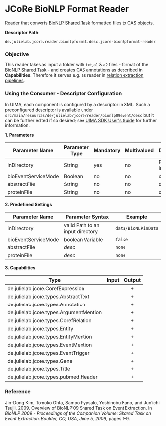 # JCoRe BioNLP Format Reader
Reader that converts [BioNLP Shared Task](http://www.nactem.ac.uk/tsujii/GENIA/SharedTask/index.shtml#data) formatted files to CAS objects.  

**Descriptor Path**:
```
de.julielab.jcore.reader.bionlpformat.desc.jcore-bionlpformat-reader
```

### Objective
This reader takes as input a folder with `txt`,`a1` & `a2` files - format of the [BioNLP Shared Task](http://www.nactem.ac.uk/tsujii/GENIA/SharedTask/index.shtml#data) - and creates CAS annotations as described in **Capabilities**. Therefore it serves e.g. as reader in [relation extraction pipelines](https://github.com/JULIELab/jcore-pipelines/tree/master/jcore-relation-extraction-pipeline).

### Using the Consumer - Descriptor Configuration
 In UIMA, each component is configured by a descriptor in XML. Such a preconfigured descriptor is available under `src/main/resources/de/julielab/jcore/reader/bionlp09event/desc` but it can be further edited if so desired; see [UIMA SDK User's Guide](https://uima.apache.org/downloads/releaseDocs/2.1.0-incubating/docs/html/tools/tools.html#ugr.tools.cde) for further information.
 
 **1. Parameters**

| Parameter Name | Parameter Type | Mandatory | Multivalued | Description |
|----------------|----------------|-----------|-------------|-------------|
| inDirectory | String | yes | no | Path to an input folder |
| bioEventServiceMode | Boolean | no | no | *desc here* |
| abstractFile | String | no | no | *desc here* | 
| proteinFile | String | no | no | *desc here* |

**2. Predefined Settings**

| Parameter Name | Parameter Syntax | Example |
|----------------|------------------|---------|
| inDirectory | valid Path to an input directory | `data/BioNLPinData` |
| bioEventServiceMode | boolean Variable | `false` |
| abstractFile | *desc* | `none` |
| proteinFile | *desc* | `none` |

**3. Capabilities**

| Type | Input | Output |
|------|:-----:|:------:|
| de.julielab.jcore.CorefExpression |  | `+` |
| de.julielab.jcore.types.AbstractText |  | `+` |
| de.julielab.jcore.types.Annotation |  | `+` |
| de.julielab.jcore.types.ArgumentMention |  | `+` |
| de.julielab.jcore.types.CorefRelation |  | `+` |
| de.julielab.jcore.types.Entity |  | `+` |
| de.julielab.jcore.types.EntityMention |  | `+` |
| de.julielab.jcore.types.EventMention |  | `+` |
| de.julielab.jcore.types.EventTrigger |  | `+` |
| de.julielab.jcore.types.Gene |  | `+` |
| de.julielab.jcore.types.Title |  | `+` |
| de.julielab.jcore.types.pubmed.Header |  | `+` |

### Reference
Jin-Dong Kim, Tomoko Ohta, Sampo Pyysalo, Yoshinobu Kano, and Jun’ichi Tsujii. 2009. Overview of BioNLP’09 Shared Task on Event Extraction. In *BioNLP 2009 - Proceedings of the Companion Volume: Shared Task on Event Extraction. Boulder, CO, USA, June 5, 2009*, pages 1–9.
